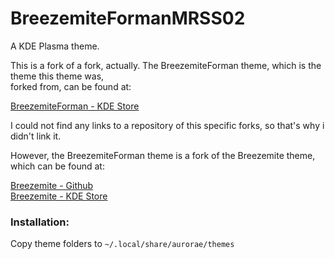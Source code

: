 # BreezemiteFormanMRSS02

A KDE Plasma theme.

This is a fork of a fork, actually. The BreezemiteForman theme, which is the theme this theme was,</br> 
forked from, can be found at:</br>

[BreezemiteForman - KDE Store](https://store.kde.org/p/1229586/)</br>

I could not find any links to a repository of this specific forks, so that's why i didn't link it.</br>

However, the BreezemiteForman theme is a fork of the Breezemite theme, which can be found at:</br>

[Breezemite - Github](https://github.com/andreyorst/Breezemite)</br>
[Breezemite - KDE Store](https://store.kde.org/p/1169286/)</br>

### Installation:
Copy theme folders to `~/.local/share/aurorae/themes`


